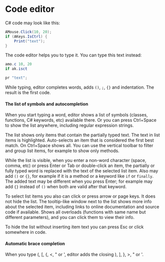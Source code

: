 ﻿# Code editor

C# code may look like this:
```csharp
AMouse.Click(10, 20);
if (AKeys.IsCtrl) {
	Print("text");
}
```

The code editor helps you to type it. You can type this text instead:
```csharp
amo.c 10, 20
if ak.isct

pr "text";
```

While typing, editor completes words, adds `()`, `;`, `{}` and indentation. The result is the first code.

#### The list of symbols and autocompletion
When you start typing a word, editor shows a list of symbols (classes, functions, C# keywords, etc) available there. Or you can press Ctrl+Space to show the list anywhere, including regular expression strings.

The list shows only items that contain the partially typed text. The text in list items is highlighted. Auto-selects an item that is considered the first best match. On Ctrl+Space shows all. You can use the vertical toolbar to filter and group list items, for example to show only methods.

While the list is visible, when you enter a non-word character (space, comma, etc) or press Enter or Tab or double-click an item, the partially or fully typed word is replaced with the text of the selected list item. Also may add `()` or `{}`, for example if it is a method or a keyword like `if` or `finally`. The added text may be different when you press Enter; for example may add `{}` instead of `()` when both are valid after that keyword.

To select list items you also can click or press arrow or page keys. It does not hide the list. The tooltip-like window next to the list shows more info about the selected item, including links to online documentation and source code if available. Shows all overloads (functions with same name but different parameters), and you can click them to view their info.

To hide the list without inserting item text you can press Esc or click somewhere in code.

#### Automatic brace completion
When you type (, [, {, <, " or ', editor adds the closing ), ], }, >, " or '.